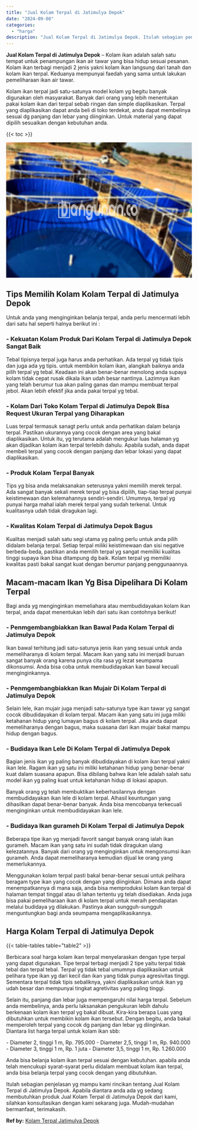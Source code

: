 ```yaml
---
title: "Jual Kolam Terpal di Jatimulya Depok"
date: "2024-09-08"
categories: 
  - "harga"
description: "Jual Kolam Terpal di Jatimulya Depok. Itulah sebagian penjelasan yg mampu kami rincikan tentang Jual Kolam Terpal di Jatimulya Depok. Apabila diantara anda a..."
---
```


**Jual Kolam Terpal di Jatimulya Depok** – Kolam ikan adalah salah satu tempat untuk penampungan ikan air tawar yang bisa hidup sesuai pesanan. Kolam ikan terbagi menjadi 2 jenis yakni kolam ikan langsung dari tanah dan kolam ikan terpal. Keduanya mempunyai faedah yang sama untuk lakukan pemeliharaan ikan air tawar.

Kolam ikan terpal jadi satu-satunya model kolam yg begitu banyak digunakan oleh masyarakat. Banyak dari orang yang lebih menentukan pakai kolam ikan dari terpal sebab ringan dan simple diaplikasikan. Terpal yang diaplikasikan dapat anda beli di toko terdekat, anda dapat membelinya sesuai dg panjang dan lebar yang diinginkan. Untuk material yang dapat dipilih sesuaikan dengan kebutuhan anda.

{{< toc >}}

![Jual Kolam Terpal di Jatimulya Depok](/images/jual-kolam-terpal-02.png)

## Tips Memilih Kolam Kolam Terpal di Jatimulya Depok

Untuk anda yang menginginkan belanja terpal, anda perlu mencermati lebih dari satu hal seperti halnya berikut ini :

### \- Kekuatan Kolam Produk Dari Kolam Terpal di Jatimulya Depok Sangat Baik

Tebal tipisnya terpal juga harus anda perhatikan. Ada terpal yg tidak tipis dan juga ada yg tipis. untuk membikin kolam ikan, alangkah baiknya anda pilih terpal yg tebal. Keadaan ini akan benar-benar menolong anda supaya kolam tidak cepat rusak dikala ikan udah besar nantinya. Lazimnya ikan yang telah berumur tua akan paling ganas dan mampu membuat terpal jebol. Akan lebih efektif jika anda pakai terpal yg tebal.

### \- Kolam Dari Toko Kolam Terpal di Jatimulya Depok Bisa Request Ukuran Terpal yang Diharapkan

Luas terpal termasuk sanagt perlu untuk anda perhatikan dalam belanja terpal. Pastikan ukurannya yang cocok dengan area yang bakal diaplikasikan. Untuk itu, yg terutama adalah mengukur luas halaman yg akan dijadikan kolam ikan terpal terlebih dahulu. Apabila sudah, anda dapat membeli terpal yang cocok dengan panjang dan lebar lokasi yang dapat diaplikasikan.

### \- Produk Kolam Terpal Banyak

Tips yg bisa anda melaksanakan seterusnya yakni memilih merek terpal. Ada sangat banyak sekali merek terpal yg bisa dipilih, tiap-tiap terpal punyai keistimewaan dan kelemahannya sendiri-sendiri. Umumnya, terpal yg punyai harga mahal ialah merek terpal yang sudah terkenal. Untuk kualitasnya udah tidak diragukan lagi.

### \- Kwalitas Kolam Terpal di Jatimulya Depok Bagus

Kualitas menjadi salah satu segi utama yg paling perlu untuk anda pilih didalam belanja terpal. Setiap terpal miliki keistimewaan dan sisi negative berbeda-beda, pastikan anda memilih terpal yg sangat memiliki kualitas tinggi supaya ikan bisa ditampung dg baik. Kolam terpal yg memiliki kwalitas pasti bakal sangat kuat dengan berumur panjang penggunaannya.

## Macam-macam Ikan Yg Bisa Dipelihara Di Kolam Terpal

Bagi anda yg menginginkan memeliahara atau membudidayakan kolam ikan terpal, anda dapat menentukan lebih dari satu ikan contohnya berikut!

### \- Penmgembangbiakkan Ikan Bawal Pada Kolam Terpal di Jatimulya Depok

Ikan bawal terhitung jadi satu-satunya jenis ikan yang sesuai untuk anda memeliharanya di kolam terpal. Macam ikan yang satu ini menjadi buruan sangat banyak orang karena punya cita rasa yg lezat seumpama dikonsumsi. Anda bisa coba untuk membudidayakan kan bawal kecuali menginginkannya.

### \- Penmgembangbiakkan Ikan Mujair Di Kolam Terpal di Jatimulya Depok

Selain lele, ikan mujair juga menjadi satu-satunya type ikan tawar yg sangat cocok dibudidayakan di kolam terpal. Macam ikan yang satu ini juga miliki ketahanan hidup yang lumayan bagus di kolam terpal. Jika anda dapat memeliharanya dengan bagus, maka suasana dari ikan mujair bakal mampu hidup dengan bagus.

### \- Budidaya Ikan Lele Di Kolam Terpal di Jatimulya Depok

Bagian jenis ikan yg paling banyak dibudidayakan di kolam ikan terpal yakni ikan lele. Ragam ikan yg satu ini miliki ketahanan hidup yang benar-benar kuat dalam suasana apapun. Bisa dibilang bahwa ikan lele adalah salah satu model ikan yg paling kuat untuk ketahanan hidup di lokasi apapun.

Banyak orang yg telah membuktikan keberhasilannya dengan membudidayakan ikan lele di kolam terpal. Alhasil keuntungan yang dihasilkan dapat benar-benar banyak. Anda bisa mencobanya terkecuali menginginkan untuk membudidayakan ikan lele.

### \- Budidaya Ikan gurameh Di Kolam Terpal di Jatimulya Depok

Beberapa tipe ikan yg menjadi favorit sangat banyak orang ialah ikan gurameh. Macam ikan yang satu ini sudah tidak diragukan ulang kelezatannya. Banyak dari orang yg menginginkan untuk mengonsumsi ikan gurameh. Anda dapat memeliharanya kemudian dijual ke orang yang memerlukannya.

Menggunakan kolam terpal pasti bakal benar-benar sesuai untuk pelihara beragam type ikan yang cocok dengan yang diinginkan. Dimana anda dapat menempatkannya di mana saja, anda bisa memproduksi kolam ikan terpal di halaman tempat tinggal atau di lahan tertentu yg telah disediakan. Anda juga bisa pakai pemeliharaan ikan di kolam terpal untuk meraih pendapatan melalui budidaya yg dilakukan. Pastinya akan sungguh-sungguh menguntungkan bagi anda seumpama mengaplikasikannya.

## Harga Kolam Terpal di Jatimulya Depok

{{< table-tables table="table2" >}}

Berbicara soal harga kolam ikan terpal menyelaraskan dengan type terpal yang dapat digunakan. Tipe terpal terbagi menjadi 2 tipe yaitu terpal tidak tebal dan terpal tebal. Terpal yg tidak tebal umumnya diaplikasikan untuk pelihara type ikan yg dari kecil dan ikan yang tidak punya agresivitas tinggi. Sementara terpal tidak tipis sebaliknya, yakni diaplikasikan untuk ikan yg udah besar dan mempunyai tingkat agretivitas yang paling tinggi.

Selain itu, panjang dan lebar juga mempengaruhi nilai harga terpal. Sebelum anda membelinya, anda perlu laksanakan pengukuran lebih dahulu berkenaan kolam ikan terpal yg bakal dibuat. Kira-kira berapa Luas yang dibutuhkan untuk membikin kolam ikan tersebut. Dengan begitu, anda bakal memperoleh terpal yang cocok dg panjang dan lebar yg diinginkan. Diantara list harga terpal untuk kolam ikan sbb:

\- Diameter 2, tinggi 1 m, Rp. 795.000 - Diameter 2,5, tinggi 1 m, Rp. 940.000 - Diameter 3, tinggi 1 m, Rp. 1 juta - Diameter 3,5, tinggi 1 m, Rp. 1.260.000

Anda bisa belanja kolam ikan terpal sesuai dengan kebutuhan. apabila anda telah mencukupi syarat-syarat perlu didalam membuat kolam ikan terpal, anda bisa belanja terpal yang cocok dengan yang dibutuhkan.

Itulah sebagian penjelasan yg mampu kami rincikan tentang Jual Kolam Terpal di Jatimulya Depok. Apabila diantara anda ada yg sedang membutuhkan produk Jual Kolam Terpal di Jatimulya Depok dari kami, silahkan konsultasikan dengan kami sekarang juga. Mudah-mudahan bermanfaat, terimakasih.

**Ref by:** [Kolam Terpal Jatimulya Depok](https://id.wikipedia.org/wiki/Kolam)
